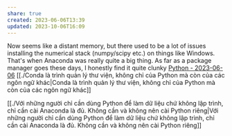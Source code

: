 ```yaml
---
share: true
created: 2023-06-06T13:39
updated: 2023-10-06T16:09
---
```

Now seems like a distant memory, but there used to be a lot of issues installing the numerical stack (numpy/scipy etc.) on things like Windows. That's when Anaconda was really quite a big thing. As far as a package manager goes these days, I honestly find it quite clunky
[Python - 2023-06-06](https://chat.stackoverflow.com/transcript/message/56414283#56414283)
[[./Conda là trình quản lý thư viện, không chỉ của Python mà còn của các ngôn ngữ khác|Conda là trình quản lý thư viện, không chỉ của Python mà còn của các ngôn ngữ khác]]

[[./Với những người chỉ cần dùng Python để làm dữ liệu chứ không lập trình, chỉ cần cài Anaconda là đủ. Không cần và không nên cài Python riêng|Với những người chỉ cần dùng Python để làm dữ liệu chứ không lập trình, chỉ cần cài Anaconda là đủ. Không cần và không nên cài Python riêng]]
